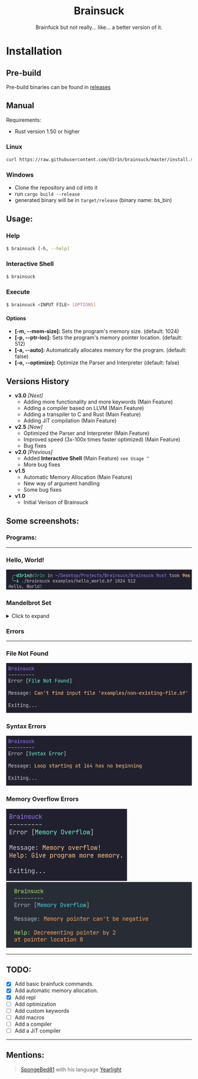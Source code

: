 <div align="center">
	<h1>Brainsuck</h1>
	Brainfuck but not really... like... a better version of it.
</div>

<h1>Installation</h1>

<h2>Pre-build</h2>

Pre-build binaries can be found in [releases](https://github.com/d3r1n/brainsuck/releases/)

<h2>Manual</h2>

Requirements:

- Rust version 1.50 or higher

<h3>Linux</h3>

```bash
curl https://raw.githubusercontent.com/d3r1n/brainsuck/master/install.sh | bash
```

<h3>Windows</h3>

- Clone the repository and cd into it
- run `cargo build --release`
- generated binary will be in `target/release` (binary name: bs_bin)

<h2>Usage:</h2>

<h3>Help</h3>

```bash
$ brainsuck [-h, --help]
```

<h3>Interactive Shell</h3>

```bash
$ brainsuck
```

<h3>Execute</h3>

```bash
$ brainsuck <INPUT FILE> [OPTIONS]
```

<h4>Options</h4>

- **[-m, --mem-size]:** Sets the program's memory size. 			(default: 1024)
- **[-p, --ptr-loc]:** Sets the program's memory pointer location. 	(default: 512)
- **[-a, --auto]:** Automatically allocates memory for the program. (default: false)
- **[-o, --optimize]:** Optimize the Parser and Interpreter 		(default: false)

<h2>Versions History</h2>

- **v3.0** *[Next]*
	* Adding more functionality and more keywords (Main Feature)
	* Adding a compiler based on LLVM (Main Feature)
	* Adding a transpiler to C and Rust (Main Feature)
	* Adding JiT compilation (Main Feature)
- **v2.5** *[Now]*
	* Optimized the Parser and Interpreter (Main Feature)
	* Improved speed (3x-100x times faster optimized) (Main Feature)
	* Bug fixes
- **v2.0** *[Previous]*
	* Added **Interactive Shell** (Main Feature) `see Usage ^`
	* More bug fixes
- **v1.5**
	* Automatic Memory Allocation (Main Feature)
	* New way of argument handling
	* Some bug fixes
- **v1.0**
	* Initial Verison of Brainsuck

<h2>Some screenshots:</h2>

<h3>Programs:</h3>

---

<h3>Hello, World!</h3>
<img src="./assets/hello_world.png" alt="">

<h3>Mandelbrot Set</h3>

<details>

<summary>Click to expand</summary>
<img src="./assets/mandel_brot.png">

</details>

<h3>Errors</h3>

---

<h3>File Not Found</h3>
<img src="./assets/file_not_found.png" alt="">

<h3>Syntax Errors</h3>
<img src="./assets/syntax_error.png" alt="">

<h3>Memory Overflow Errors</h3>
<img src="./assets/memory_overflow.png" alt="">
<img src="./assets/neg_ptr.png" alt="">

---

<h2>TODO:</h2>

- [X]   Add basic brainfuck commands.
- [X]   Add automatic memory allocation.
- [X]	Add repl
- [ ]   Add optimization
- [ ]   Add custom keywords
- [ ]   Add macros
- [ ]   Add a compiler
- [ ]   Add a JiT compiler

---

<h2>Mentions:</h2>

> [SpongeBed81](https://github.com/SpongeBed81) with his language [Yearlight](https://github.com/SpongeBed81/yearlight)
